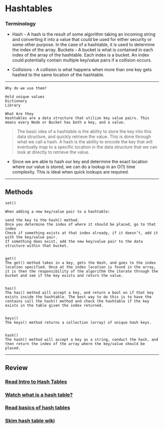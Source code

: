 # Hashtables

### Terminology

- Hash - A hash is the result of some algorithm taking an incoming string and converting it into a value that could be used for either security or some other purpose. In the case of a hashtable, it is used to determine the index of the array.
  Buckets - A bucket is what is contained in each index of the array of the hashtable. Each index is a bucket. An index could potentially contain multiple key/value pairs if a collision occurs.

- Collisions - A collision is what happens when more than one key gets hashed to the same location of the hashtable.

---

```
Why do we use them?

Hold unique values
Dictionary
Library

What Are they
Hashtables are a data structure that utilize key value pairs. This means every Node or Bucket has both a key, and a value.
```

> The basic idea of a hashtable is the ability to store the key into this data structure, and quickly retrieve the value. This is done through what we call a hash. A hash is the ability to encode the key that will eventually map to a specific location in the data structure that we can look at directly to retrieve the value.

- Since we are able to hash our key and determine the exact location where our value is stored, we can do a lookup in an O(1) time complexity. This is ideal when quick lookups are required.

---

## Methods

```
set()

When adding a new key/value pair to a hashtable:

send the key to the hash() method.
Once you determine the index of where it should be placed, go to that index
Check if something exists at that index already, if it doesn’t, add it with the key/value pair.
If something does exist, add the new key/value pair to the data structure within that bucket.


get()
The get() method takes in a key, gets the Hash, and goes to the index location specified. Once at the index location is found in the array, it is then the responsibility of the algorithm the iterate through the bucket and see if the key exists and return the value.


has()
The has() method will accept a key, and return a bool on if that key exists inside the hashtable. The best way to do this is to have the contains call the hash() method and check the hashtable if the key exists in the table given the index returned.


keys()
The keys() method returns a collection (array) of unique hash keys.


hash()
The hash() method will accept a key as a string, conduct the hash, and then return the index of the array where the key/value should be placed.
```

---

## Review

### [Read Intro to Hash Tables](https://codefellows.github.io/common_curriculum/data_structures_and_algorithms/Code_401/class-30/resources/Hashtables.html)

### [Watch what is a hash table?](https://www.youtube.com/watch?v=MfhjkfocRR0)

### [Read basics of hash tables](https://www.hackerearth.com/practice/data-structures/hash-tables/basics-of-hash-tables/tutorial/)

### [Skim hash table wiki](https://en.wikipedia.org/wiki/Hash_table)
